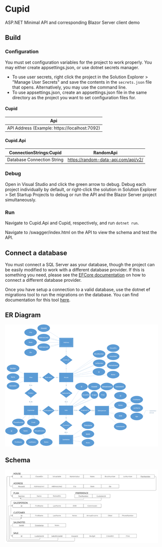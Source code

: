 # Cupid
ASP.NET Minimal API and corresponding Blazor Server client demo

## Build
### Configuration
You must set configuration variables for the project to work properly. You may either create appsettings.json, or use dotnet secrets manager.

- To use user secrets, right click the project in the Solution Explorer > "Manage User Secrets" and save the contents in the ``secrets.json`` file that opens. Alternatively, you may use the command line.
- To use appsettings.json, create an appsettings.json file in the same directory as the project you want to set configuration files for.

#### Cupid
|Api|
|---|
|API Address (Example: https://localhost:7092)|

#### Cupid.Api
|ConnectionStrings:Cupid|RandomApi|
|---|---|
|Database Connection String|https://random-data-api.com/api/v2/|

### Debug
Open in Visual Studio and click the green arrow to debug. Debug each project individually by default, or right-click the solution in Solution Explorer > Set Startup Projects to debug or run the API and the Blazor Server project simultaneously.

### Run
Navigate to Cupid.Api and Cupid, respectively, and run ``dotnet run``.

Navigate to /swagger/index.html on the API to view the schema and test the API.

## Connect a database
You must connect a SQL Server aas your database, though the project can be easily modified to work with a different database provider. If this is something you need, please see the [EFCore documentation](https://learn.microsoft.com/en-us/ef/core/providers/) on how to connect a different database provider.

Once you have setup a connection to a valid database, use the dotnet ef migrations tool to run the migrations on the database. You can find documentation for this tool [here](https://learn.microsoft.com/en-us/ef/core/managing-schemas/migrations/).

## ER Diagram
![er](docs/er.png)

## Schema
![schema](docs/schema.png)
